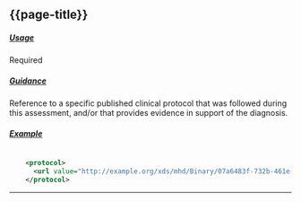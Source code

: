 ## {{page-title}}

<h5><ins>Usage</ins></h5>

<span class="mro-circle required" title="Required"></span> Required

<h5><ins>Guidance</ins></h5>

Reference to a specific published clinical protocol that was followed during this assessment, and/or that provides evidence in support of the diagnosis.

<h5><ins>Example</ins></h5>

```xml

    <protocol>
      <url value="http://example.org/xds/mhd/Binary/07a6483f-732b-461e-86b6-edb665c45510" />
    </protocol>
```

---

